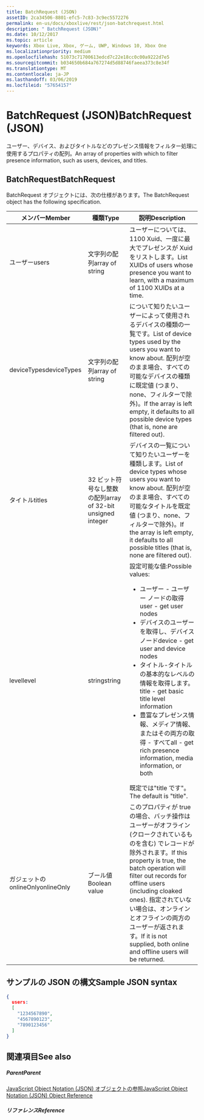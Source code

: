 ```yaml
---
title: BatchRequest (JSON)
assetID: 2ca34506-8801-efc5-7c83-3c9ec5572276
permalink: en-us/docs/xboxlive/rest/json-batchrequest.html
description: " BatchRequest (JSON)"
ms.date: 10/12/2017
ms.topic: article
keywords: Xbox Live, Xbox, ゲーム, UWP, Windows 10, Xbox One
ms.localizationpriority: medium
ms.openlocfilehash: 51073c71700613edcd7c22e18cc0c00a9222d7e5
ms.sourcegitcommit: b034650b684a767274d5d88746faeea373c8e34f
ms.translationtype: MT
ms.contentlocale: ja-JP
ms.lasthandoff: 03/06/2019
ms.locfileid: "57654157"
---
```

# <a name="batchrequest-json"></a><span data-ttu-id="9c0ae-104">BatchRequest (JSON)</span><span class="sxs-lookup"><span data-stu-id="9c0ae-104">BatchRequest (JSON)</span></span>
<span data-ttu-id="9c0ae-105">ユーザー、デバイス、およびタイトルなどのプレゼンス情報をフィルター処理に使用するプロパティの配列。</span><span class="sxs-lookup"><span data-stu-id="9c0ae-105">An array of properties with which to filter presence information, such as users, devices, and titles.</span></span>
<a id="ID4EN"></a>


## <a name="batchrequest"></a><span data-ttu-id="9c0ae-106">BatchRequest</span><span class="sxs-lookup"><span data-stu-id="9c0ae-106">BatchRequest</span></span>

<span data-ttu-id="9c0ae-107">BatchRequest オブジェクトには、次の仕様があります。</span><span class="sxs-lookup"><span data-stu-id="9c0ae-107">The BatchRequest object has the following specification.</span></span>

| <span data-ttu-id="9c0ae-108">メンバー</span><span class="sxs-lookup"><span data-stu-id="9c0ae-108">Member</span></span>| <span data-ttu-id="9c0ae-109">種類</span><span class="sxs-lookup"><span data-stu-id="9c0ae-109">Type</span></span>| <span data-ttu-id="9c0ae-110">説明</span><span class="sxs-lookup"><span data-stu-id="9c0ae-110">Description</span></span>|
| --- | --- | --- |
| <span data-ttu-id="9c0ae-111">ユーザー</span><span class="sxs-lookup"><span data-stu-id="9c0ae-111">users</span></span>| <span data-ttu-id="9c0ae-112">文字列の配列</span><span class="sxs-lookup"><span data-stu-id="9c0ae-112">array of string</span></span>| <span data-ttu-id="9c0ae-113">ユーザーについては、1100 Xuid、一度に最大でプレゼンスが Xuid をリストします。</span><span class="sxs-lookup"><span data-stu-id="9c0ae-113">List XUIDs of users whose presence you want to learn, with a maximum of 1100 XUIDs at a time.</span></span>|
| <span data-ttu-id="9c0ae-114">deviceTypes</span><span class="sxs-lookup"><span data-stu-id="9c0ae-114">deviceTypes</span></span>| <span data-ttu-id="9c0ae-115">文字列の配列</span><span class="sxs-lookup"><span data-stu-id="9c0ae-115">array of string</span></span>| <span data-ttu-id="9c0ae-116">について知りたいユーザーによって使用されるデバイスの種類の一覧です。</span><span class="sxs-lookup"><span data-stu-id="9c0ae-116">List of device types used by the users you want to know about.</span></span> <span data-ttu-id="9c0ae-117">配列が空のまま場合、すべての可能なデバイスの種類に既定値 (つまり、none、フィルターで除外)。</span><span class="sxs-lookup"><span data-stu-id="9c0ae-117">If the array is left empty, it defaults to all possible device types (that is, none are filtered out).</span></span>|
| <span data-ttu-id="9c0ae-118">タイトル</span><span class="sxs-lookup"><span data-stu-id="9c0ae-118">titles</span></span>| <span data-ttu-id="9c0ae-119">32 ビット符号なし整数の配列</span><span class="sxs-lookup"><span data-stu-id="9c0ae-119">array of 32-bit unsigned integer</span></span>| <span data-ttu-id="9c0ae-120">デバイスの一覧について知りたいユーザーを種類します。</span><span class="sxs-lookup"><span data-stu-id="9c0ae-120">List of device types whose users you want to know about.</span></span> <span data-ttu-id="9c0ae-121">配列が空のまま場合、すべての可能なタイトルを既定値 (つまり、none、フィルターで除外)。</span><span class="sxs-lookup"><span data-stu-id="9c0ae-121">If the array is left empty, it defaults to all possible titles (that is, none are filtered out).</span></span>|
| <span data-ttu-id="9c0ae-122">level</span><span class="sxs-lookup"><span data-stu-id="9c0ae-122">level</span></span>| <span data-ttu-id="9c0ae-123">string</span><span class="sxs-lookup"><span data-stu-id="9c0ae-123">string</span></span>| <span data-ttu-id="9c0ae-124">設定可能な値:</span><span class="sxs-lookup"><span data-stu-id="9c0ae-124">Possible values:</span></span> <ul><li><span data-ttu-id="9c0ae-125">ユーザー - ユーザー ノードの取得</span><span class="sxs-lookup"><span data-stu-id="9c0ae-125">user - get user nodes</span></span></li><li><span data-ttu-id="9c0ae-126">デバイスのユーザーを取得し、デバイス ノード</span><span class="sxs-lookup"><span data-stu-id="9c0ae-126">device - get user and device nodes</span></span></li><li><span data-ttu-id="9c0ae-127">タイトル-タイトルの基本的なレベルの情報を取得します。</span><span class="sxs-lookup"><span data-stu-id="9c0ae-127">title - get basic title level information</span></span></li><li><span data-ttu-id="9c0ae-128">豊富なプレゼンス情報、メディア情報、またはその両方の取得 - すべて</span><span class="sxs-lookup"><span data-stu-id="9c0ae-128">all - get rich presence information, media information, or both</span></span></li></ul><span data-ttu-id="9c0ae-129">既定では"title です"。</span><span class="sxs-lookup"><span data-stu-id="9c0ae-129">The default is "title".</span></span>| 
| <span data-ttu-id="9c0ae-130">ガジェットの onlineOnly</span><span class="sxs-lookup"><span data-stu-id="9c0ae-130">onlineOnly</span></span>| <span data-ttu-id="9c0ae-131">ブール値</span><span class="sxs-lookup"><span data-stu-id="9c0ae-131">Boolean value</span></span>| <span data-ttu-id="9c0ae-132">このプロパティが true の場合、バッチ操作はユーザーがオフライン (クロークされているものを含む) でレコードが除外されます。</span><span class="sxs-lookup"><span data-stu-id="9c0ae-132">If this property is true, the batch operation will filter out records for offline users (including cloaked ones).</span></span> <span data-ttu-id="9c0ae-133">指定されていない場合は、オンラインとオフラインの両方のユーザーが返されます。</span><span class="sxs-lookup"><span data-stu-id="9c0ae-133">If it is not supplied, both online and offline users will be returned.</span></span>|

<a id="ID4EAD"></a>


## <a name="sample-json-syntax"></a><span data-ttu-id="9c0ae-134">サンプルの JSON の構文</span><span class="sxs-lookup"><span data-stu-id="9c0ae-134">Sample JSON syntax</span></span>


```json
{
  users:
  [
    "1234567890",
    "4567890123",
    "7890123456"
  ]
}


```


<a id="ID4EJD"></a>


## <a name="see-also"></a><span data-ttu-id="9c0ae-135">関連項目</span><span class="sxs-lookup"><span data-stu-id="9c0ae-135">See also</span></span>

<a id="ID4ELD"></a>


##### <a name="parent"></a><span data-ttu-id="9c0ae-136">Parent</span><span class="sxs-lookup"><span data-stu-id="9c0ae-136">Parent</span></span>

[<span data-ttu-id="9c0ae-137">JavaScript Object Notation (JSON) オブジェクトの参照</span><span class="sxs-lookup"><span data-stu-id="9c0ae-137">JavaScript Object Notation (JSON) Object Reference</span></span>](atoc-xboxlivews-reference-json.md)


<a id="ID4EXD"></a>


##### <a name="reference"></a><span data-ttu-id="9c0ae-138">リファレンス</span><span class="sxs-lookup"><span data-stu-id="9c0ae-138">Reference</span></span>   
